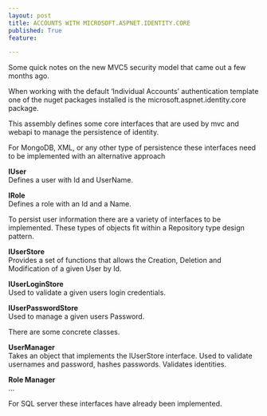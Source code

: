 ```yaml
---
layout: post
title: ACCOUNTS WITH MICROSOFT.ASPNET.IDENTITY.CORE
published: True
feature: 

---
```


Some quick notes on the new MVC5 security model that came out a few months ago.

When working with the default ‘Individual Accounts’ authentication template one of the nuget packages installed is the microsoft.aspnet.identity.core package.

This assembly defines some core interfaces that are used by mvc and webapi to manage the persistence of identity.  

<div class="simplePullQuote">

For MongoDB, XML, or any other type of persistence these interfaces need to be implemented with an alternative approach

</div>

**IUser**  
Defines a user with Id and UserName.

**IRole**  
Defines a role with an Id and a Name.

To persist user information there are a variety of interfaces to be implemented. These types of objects fit within a Repository type design pattern.

**IUserStore**  
Provides a set of functions that allows the Creation, Deletion and Modification of a given User by Id.

**IUserLoginStore**  
Used to validate a given users login credentials.

**IUserPasswordStore**  
Used to manage a given users Password.

There are some concrete classes.

**UserManager**  
Takes an object that implements the IUserStore interface. Used to validate usernames and password, hashes passwords. Validates identities.

**Role Manager**  
…

For SQL server these interfaces have already been implemented.